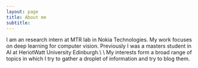 ```yaml
---
layout: page
title: About me
subtitle:
---
```


I am an research intern at MTR lab in Nokia Technologies. My work focuses on deep learning for computer vision. Previously I was a masters student in AI at HeriotWatt University Edinburgh.\\
\\
My interests form a broad range of topics in which I try to gather a droplet of information and try to blog them.


